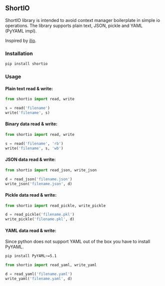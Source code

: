 ## ShortIO
ShortIO library is intended to avoid context manager boilerplate in simple io operations. The library supports plain text, JSON, pickle and YAML (PyYAML impl).

Inspired by [ilio](https://github.com/gowhari/ilio).

### Installation
```bash
pip install shortio
```

### Usage

#### Plain text read & write:
```python
from shortio import read, write

s = read('filename')
write('filename', s)
```

#### Binary data read & write:
```python
from shortio import read, write

s = read('filename', 'rb')
write('filename', s, 'wb')
```

#### JSON data read & write:
```python
from shortio import read_json, write_json

d = read_json('filename.json')
write_json('filename.json', d)
```

#### Pickle data read & write:
```python
from shortio import read_pickle, write_pickle

d = read_pickle('filename.pkl')
write_pickle('filename.pkl', d)
```

#### YAML data read & write:

Since python does not support YAML out of the box you have to install PyYAML.

```bash
pip install PyYAML>=5.1
```

```python
from shortio import read_yaml, write_yaml

d = read_yaml('filename.yaml')
write_yaml('filename.yaml', d)
```
